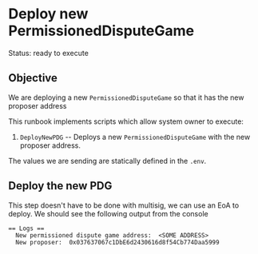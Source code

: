 # Deploy new PermissionedDisputeGame

Status: ready to execute

## Objective

We are deploying a new `PermissionedDisputeGame` so that it has the new proposer address

This runbook implements scripts which allow system owner to execute:
1. `DeployNewPDG` -- Deploys a new `PermissionedDisputeGame` with the new proposer address.

The values we are sending are statically defined in the `.env`.

## Deploy the new PDG
This step doesn't have to be done with multisig, we can use an EoA to deploy. We should see the following output from the console
```
== Logs ==
  New permissioned dispute game address:  <SOME ADDRESS>
  New proposer:  0x037637067c1DbE6d2430616d8f54Cb774Daa5999
```
